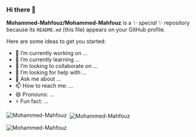 ### Hi there 👋


**Mohammed-Mahfouz/Mohammed-Mahfouz** is a ✨ _special_ ✨ repository because its `README.md` (this file) appears on your GitHub profile.

Here are some ideas to get you started:

- 🔭 I’m currently working on ...
- 🌱 I’m currently learning ...
- 👯 I’m looking to collaborate on ...
- 🤔 I’m looking for help with ...
- 💬 Ask me about ...
- 📫 How to reach me: ...
- 😄 Pronouns: ...
- ⚡ Fun fact: ...

<p><img align="left" src="https://github-readme-stats.vercel.app/api/top-langs?username=Mohammed-Mahfouz&show_icons=true&locale=en&layout=compact" alt="Mohammed-Mahfouz" /></p>

<p>&nbsp;<img align="center" src="https://github-readme-stats.vercel.app/api?username=Mohammed-Mahfouz&show_icons=true&locale=en&hide=stars" alt="Mohammed-Mahfouz" /></p>

<p><img align="center" src="https://github-readme-streak-stats.herokuapp.com/?user=Mohammed-Mahfouz&" alt="Mohammed-Mahfouz" /></p>
